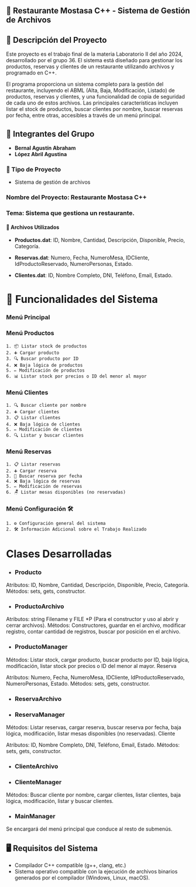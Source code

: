 ## 🍔 Restaurante Mostasa C++ - Sistema de Gestión de Archivos

## 📌 Descripción del Proyecto
Este proyecto es el trabajo final de la materia Laboratorio II del año 2024, desarrollado por el grupo 36. El sistema está diseñado para gestionar los productos, reservas y clientes de un restaurante utilizando archivos y programado en C++.

El programa proporciona un sistema completo para la gestión del restaurante, incluyendo el ABML (Alta, Baja, Modificación, Listado) de productos, reservas y clientes, y una funcionalidad de copia de seguridad de cada uno de estos archivos. Las principales características incluyen listar el stock de productos, buscar clientes por nombre, buscar reservas por fecha, entre otras, accesibles a través de un menú principal.

## 👥 Integrantes del Grupo
* **Bernal Agustín Abraham**
* **López Abril Agustina**

### 📂 Tipo de Proyecto
* Sistema de gestión de archivos

### Nombre del Proyecto: Restaurante Mostasa C++

### Tema: Sistema que gestiona un restaurante.

#### 📄 Archivos Utilizados
- **Productos.dat**: ID, Nombre, Cantidad, Descripción, Disponible, Precio, Categoría.

- **Reservas.dat**: Numero, Fecha, NumeroMesa, IDCliente, IdProductoReservado, NumeroPersonas, Estado.

- **Clientes.dat**: ID, Nombre Completo, DNI, Teléfono, Email, Estado.


# 🚀 **Funcionalidades del Sistema**
### Menú Principal
### Menú Productos
    1. 📦 Listar stock de productos
    2. ➕ Cargar producto
    3. 🔍 Buscar producto por ID
    4. ❌ Baja lógica de productos
    5. ✏️ Modificación de productos
    6. 📊 Listar stock por precios o ID del menor al mayor
### Menú Clientes
    1. 🔍 Buscar cliente por nombre
    2. ➕ Cargar clientes
    3. 📋 Listar clientes
    4. ❌ Baja lógica de clientes
    5. ✏️ Modificación de clientes
    6. 🔍 Listar y buscar clientes
### Menú Reservas
    1. 📋 Listar reservas
    2. ➕ Cargar reserva
    3. 📅 Buscar reserva por fecha
    4. ❌ Baja lógica de reservas
    5. ✏️ Modificación de reservas
    6. 🪑 Listar mesas disponibles (no reservadas)
### Menú Configuración 🛠️
    1. ⚙️ Configuración general del sistema
    2. 🛠 Información Adicional sobre el Trabajo Realizado

# Clases Desarrolladas
+ ### Producto

Atributos: ID, Nombre, Cantidad, Descripción, Disponible, Precio, Categoría.
Métodos: sets, gets, constructor.

+ ### ProductoArchivo

Atributos: string Filename y FILE *P (Para el constructor y uso al abrir y cerrar archivos).
Métodos: Constructores, guardar en el archivo, modificar registro, contar cantidad de registros, buscar por posición en el archivo.
+ ### ProductoManager

Métodos: Listar stock, cargar producto, buscar producto por ID, baja lógica, modificación, listar stock por precios o ID del menor al mayor.
Reserva

Atributos: Numero, Fecha, NumeroMesa, IDCliente, IdProductoReservado, NumeroPersonas, Estado.
Métodos: sets, gets, constructor.
+ ### ReservaArchivo

+ ### ReservaManager

Métodos: Listar reservas, cargar reserva, buscar reserva por fecha, baja lógica, modificación, listar mesas disponibles (no reservadas).
Cliente

Atributos: ID, Nombre Completo, DNI, Teléfono, Email, Estado.
Métodos: sets, gets, constructor.
+ ### ClienteArchivo


+ ### ClienteManager

Métodos: Buscar cliente por nombre, cargar clientes, listar clientes, baja lógica, modificación, listar y buscar clientes.

+ ### MainManager

Se encargará del menú principal que conduce al resto de submenús.

## 🖥 Requisitos del Sistema
+ Compilador C++ compatible (g++, clang, etc.)
+ Sistema operativo compatible con la ejecución de archivos binarios generados por el compilador (Windows, Linux, macOS).
